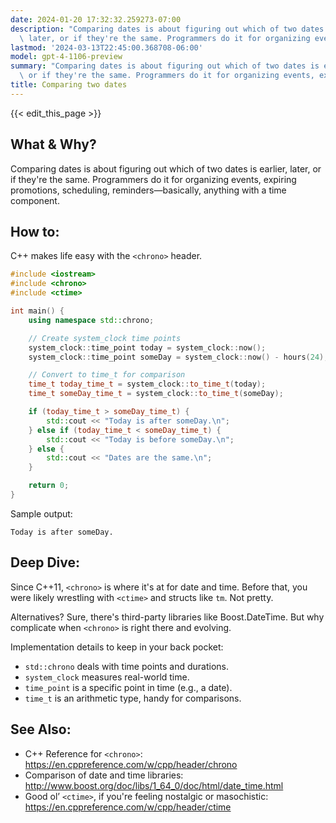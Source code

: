 ```yaml
---
date: 2024-01-20 17:32:32.259273-07:00
description: "Comparing dates is about figuring out which of two dates is earlier,\
  \ later, or if they're the same. Programmers do it for organizing events, expiring\u2026"
lastmod: '2024-03-13T22:45:00.368708-06:00'
model: gpt-4-1106-preview
summary: "Comparing dates is about figuring out which of two dates is earlier, later,\
  \ or if they're the same. Programmers do it for organizing events, expiring\u2026"
title: Comparing two dates
---
```


{{< edit_this_page >}}

## What & Why?
Comparing dates is about figuring out which of two dates is earlier, later, or if they're the same. Programmers do it for organizing events, expiring promotions, scheduling, reminders—basically, anything with a time component.

## How to:
C++ makes life easy with the `<chrono>` header.

```C++
#include <iostream>
#include <chrono>
#include <ctime>

int main() {
    using namespace std::chrono;

    // Create system_clock time points
    system_clock::time_point today = system_clock::now();
    system_clock::time_point someDay = system_clock::now() - hours(24); // Yesterday

    // Convert to time_t for comparison
    time_t today_time_t = system_clock::to_time_t(today);
    time_t someDay_time_t = system_clock::to_time_t(someDay);

    if (today_time_t > someDay_time_t) {
        std::cout << "Today is after someDay.\n";
    } else if (today_time_t < someDay_time_t) {
        std::cout << "Today is before someDay.\n";
    } else {
        std::cout << "Dates are the same.\n";
    }

    return 0;
}
```

Sample output:

```
Today is after someDay.
```

## Deep Dive:
Since C++11, `<chrono>` is where it's at for date and time. Before that, you were likely wrestling with `<ctime>` and structs like `tm`. Not pretty.

Alternatives? Sure, there's third-party libraries like Boost.DateTime. But why complicate when `<chrono>` is right there and evolving.

Implementation details to keep in your back pocket:
- `std::chrono` deals with time points and durations.
- `system_clock` measures real-world time.
- `time_point` is a specific point in time (e.g., a date).
- `time_t` is an arithmetic type, handy for comparisons.

## See Also:
- C++ Reference for `<chrono>`: https://en.cppreference.com/w/cpp/header/chrono
- Comparison of date and time libraries: http://www.boost.org/doc/libs/1_64_0/doc/html/date_time.html
- Good ol’ `<ctime>`, if you're feeling nostalgic or masochistic: https://en.cppreference.com/w/cpp/header/ctime
